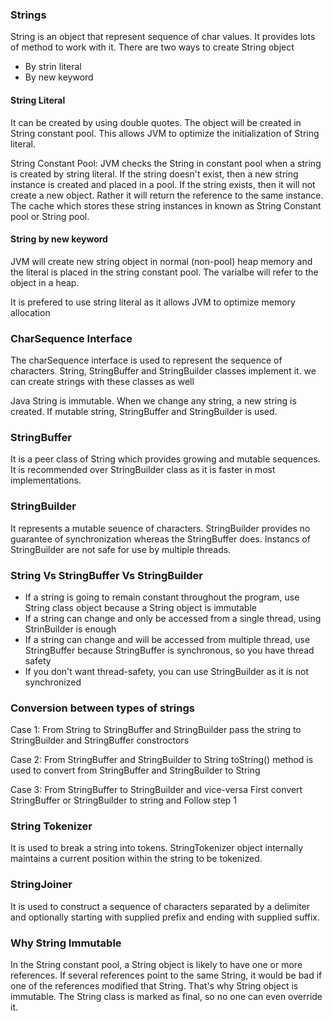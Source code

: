 ### Strings
String is an object that represent sequence of char values. It provides lots of method to work with it.
There are two ways to create String object
- By strin literal
- By new keyword

#### String Literal
It can be created by using double quotes. The object will be created in String constant pool. This allows JVM to optimize the initialization of String literal. 

String Constant Pool: JVM checks the String in constant pool when a string is created by string literal. If the string doesn't exist, then a new string instance is created and placed in a pool. If the string exists, then it will not create a new object. Rather it will return the reference to the same instance. The cache which stores these string instances in known as String Constant pool or String pool.

#### String by new keyword
JVM will create new string object in normal (non-pool) heap memory and the literal is placed in the string constant pool. The varialbe will refer to the object in a heap.

It is prefered to use string literal as it allows JVM to optimize memory allocation

### CharSequence Interface
The charSequence interface is used to represent the sequence of characters. String, StringBuffer and StringBuilder classes implement it. we can create strings with these classes as well

Java String is immutable. When we change any string, a new string is created. If mutable string, StringBuffer and StringBuilder is used.

### StringBuffer
It is a peer class of String which provides growing and mutable sequences. It is recommended over StringBuilder class as it is faster in most implementations.

### StringBuilder
It represents a mutable seuence of characters. StringBuilder provides no guarantee of synchronization whereas the StringBuffer does. Instancs of StringBuilder are not safe for use by multiple threads.

### String Vs StringBuffer Vs StringBuilder
- If a string is going to remain constant throughout the program, use String class object because a String object is immutable
- If a string can change and only be accessed from a single thread, using StrinBuilder is enough
- If a string can change and will be accessed from multiple thread, use StringBuffer because StringBuffer is synchronous, so you have thread safety
- If you don't want thread-safety, you can use StringBuilder as it is not synchronized

### Conversion between types of strings
Case 1: From String to StringBuffer and StringBuilder
pass the string to StringBuilder and StringBuffer constroctors

Case 2: From StringBuffer and StringBuilder to String
toString() method is used to convert from StringBuffer and StringBuilder to String

Case 3: From StringBuffer to StringBuilder and vice-versa
First convert StringBuffer or StringBuilder to string and Follow step 1

### String Tokenizer
It is used to break a string into tokens. StringTokenizer object internally maintains a current position  within the string to be tokenized.

### StringJoiner
It is used to construct a sequence of characters separated by a delimiter and optionally starting with supplied prefix and ending with supplied suffix.

### Why String Immutable
In the String constant pool, a String object is likely to have one or more references. If several references point to the same String, it would be bad if one of the references modified that String. That's why String object is immutable. The String class is marked as final, so no one can even override it.

